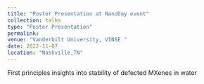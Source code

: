 ```yaml
---
title: "Poster Presentation at NanoDay event"
collection: talks
type: "Poster Presentation"
permalink: 
venue: "Vanderbilt University, VINSE "
date: 2022-11-07
location: "Nashville,TN"
---
```


First principles insights into stability of defected MXenes in water